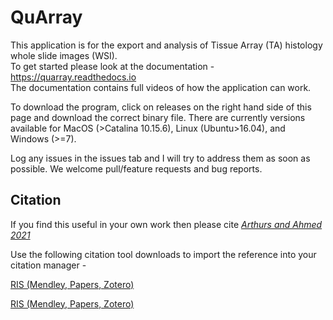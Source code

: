 # QuArray
This application is for the export and analysis of Tissue Array (TA) histology whole slide images (WSI). <br>
To get started please look at the documentation - https://quarray.readthedocs.io <br>
The documentation contains full videos of how the application can work.

To download the program, click on releases on the right hand side of this page and download the correct binary file. 
There are currently versions available for MacOS (>Catalina 10.15.6), Linux (Ubuntu>16.04), and Windows (>=7).

Log any issues in the issues tab and I will try to address them as soon as possible. We welcome pull/feature requests and bug reports.
<br>

## Citation
If you find this useful in your own work then please cite [*Arthurs and Ahmed 2021*](https://eur03.safelinks.protection.outlook.com/?url=http%3A%2F%2Ftrack.smtpserver.email%2F9032119%2Fc%3Fp%3DGae1QFzSvNslkfy9xBK1pi3v1d9HNxBZaaA2fdxxLCBG9Z56oyxMEdKEX27yLKzSCoSkTF5Cz3_wHwbertRT_DS2ugLGHKWdOS_ANRx9Bogc2vHf683NqUDrcBB3bNRWckXnMtrkQWs249X3zdmCaF2Q7hY2jHtZ0Q-ttb3TVbT5DnW-B2Rc12AGeg1Jfcebu8pM1kc0FBWQ_DPjT0pJ4fWp1y4uig6R8zYErOQOezdy_LLi4stNnpR6gdWsXLw6&data=04%7C01%7Ccallum.arthurs%40kcl.ac.uk%7C7fa28c3928cf43286f8208d8dff2ffcf%7C8370cf1416f34c16b83c724071654356%7C0%7C0%7C637505582063562719%7CUnknown%7CTWFpbGZsb3d8eyJWIjoiMC4wLjAwMDAiLCJQIjoiV2luMzIiLCJBTiI6Ik1haWwiLCJXVCI6Mn0%3D%7C1000&sdata=sO7k8n%2BSJyN0WxJ8Zzka9ztk3lZvb1InfYWr77xF9V8%3D&reserved=0)

Use the following citation tool downloads to import the reference into your citation manager - 

<a href="/docs/citation_tools/citations-20210305T203244.ris" Download FILE>RIS (Mendley, Papers, Zotero)</a>

<a href="https://raw.githubusercontent.com/c-arthurs/QuArray/blob/master/docs/citation_tools/citations-20210305T203244.ris" Download FILE>RIS (Mendley, Papers, Zotero)</a>

